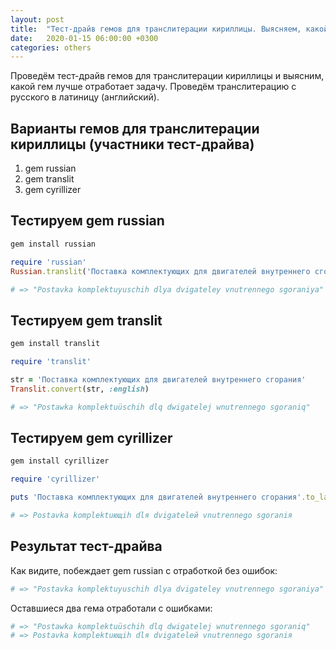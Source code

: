 ```yaml
---
layout: post
title:  "Тест-драйв гемов для транслитерации кириллицы. Выясняем, какой гем лучше отработает задачу."
date:   2020-01-15 06:00:00 +0300
categories: others
---
```


Проведём тест-драйв гемов для транслитерации кириллицы и выясним, какой гем лучше отработает задачу. Проведём транслитерацию с русского в латиницу (английский).

## Варианты гемов для транслитерации кириллицы (участники тест-драйва)

1. gem russian
2. gem translit
3. gem cyrillizer

## Тестируем gem russian

```bash
gem install russian
```

```ruby
require 'russian'
Russian.translit('Поставка комплектующих для двигателей внутреннего сгорания')

# => "Postavka komplektuyuschih dlya dvigateley vnutrennego sgoraniya"
```

## Тестируем gem translit

```bash
gem install translit
```

```ruby
require 'translit'

str = 'Поставка комплектующих для двигателей внутреннего сгорания'
Translit.convert(str, :english)

# => "Postawka komplektuüschih dlq dwigatelej wnutrennego sgoraniq"
```

## Тестируем gem cyrillizer

```bash
gem install cyrillizer
```

```ruby
require 'cyrillizer'

puts 'Поставка комплектующих для двигателей внутреннего сгорания'.to_lat

# => Postavka komplektuющih dlя dvigateleй vnutrennego sgoraniя
```

## Результат тест-драйва

Как видите, побеждает gem russian с отработкой без ошибок:

```ruby
# => "Postavka komplektuyuschih dlya dvigateley vnutrennego sgoraniya"
```
Оставшиеся два гема отработали с ошибками:

```ruby
# => "Postawka komplektuüschih dlq dwigatelej wnutrennego sgoraniq"
# => Postavka komplektuющih dlя dvigateleй vnutrennego sgoraniя
```